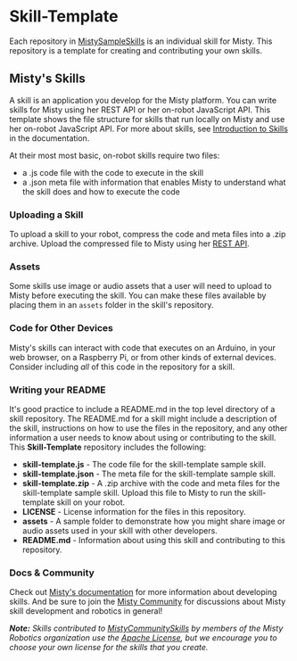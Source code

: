 # Skill-Template
Each repository in [MistySampleSkills](https://github.com/MistySampleSkills) is an individual skill for Misty. This repository is a template for creating and contributing your own skills.

## Misty's Skills

A skill is an application you develop for the Misty platform. You can write skills for Misty using her REST API or her on-robot JavaScript API. This template shows the file structure for skills that run locally on Misty and use her on-robot JavaScript API. For more about skills, see [Introduction to Skills](https://docs.mistyrobotics.com/docs/skills/introduction/) in the documentation.

At their most most basic, on-robot skills require two files:
* a .js code file with the code to execute in the skill
* a .json meta file with information that enables Misty to understand what the skill does and how to execute the code

### Uploading a Skill

To upload a skill to your robot, compress the code and meta files into a .zip archive. Upload the compressed file to Misty using her [REST API](https://docs.mistyrobotics.com/coding/using-local-skills/rest/#saveskilltorobot-alpha).

### Assets

Some skills use image or audio assets that a user will need to upload to Misty before executing the skill. You can make these files available by placing them in an `assets` folder in the skill's repository.

### Code for Other Devices

Misty's skills can interact with code that executes on an Arduino, in your web browser, on a Raspberry Pi, or from other kinds of external devices. Consider including _all_ of this code in the repository for a skill. 

### Writing your README

It's good practice to include a README.md in the top level directory of a skill repository. The README.md for a skill might include a description of the skill, instructions on how to use the files in the repository, and any other information a user needs to know about using or contributing to the skill. This **Skill-Template** repository includes the following:
* **skill-template.js** - The code file for the skill-template sample skill.
* **skill-template.json** - The meta file for the skill-template sample skill.
* **skill-template.zip** - A .zip archive with the code and meta files for the skill-template sample skill. Upload this file to Misty to run the skill-template skill on your robot.
* **LICENSE** - License information for the files in this repository.
* **assets** - A sample folder to demonstrate how you might share image or audio assets used in your skill with other developers.
* **README.md** - Information about using this skill and contributing to this repository.

### Docs & Community

Check out [Misty's documentation](https://docs.mistyrobotics.com/) for more information about developing skills. And be sure to join the [Misty Community](https://community.mistyrobotics.com/) for discussions about Misty skill development and robotics in general!

***Note:** Skills contributed to [MistyCommunitySkills](https://github.com/MistyCommunitySkills)  by members of the Misty Robotics organization use the [Apache License](http://www.apache.org/licenses/LICENSE-2.0), but we encourage you to choose your own license for the skills that you create.*

